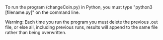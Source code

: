 To run the program (changeCoin.py) in Python, you must type "python3 [filename.py]" on the command line.

Warning: Each time you run the program you must delete the previous .out file, or else all, including previous runs, results will append to the same file rather than being overwritten.